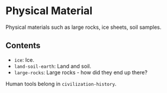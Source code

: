# Physical Material

Physical materials such as large rocks, ice sheets, soil samples.

## Contents

- `ice`: Ice.
- `land-soil-earth`: Land and soil.
- `large-rocks`: Large rocks - how did they end up there?

Human tools belong in `civilization-history`.
